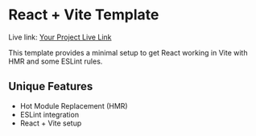 # React + Vite Template

Live link: [Your Project Live Link](https://resicraft-b4fdb.web.app/)

This template provides a minimal setup to get React working in Vite with HMR and some ESLint rules.

## Unique Features

- Hot Module Replacement (HMR)
- ESLint integration
- React + Vite setup

<!-- Add more features as needed -->
